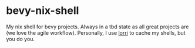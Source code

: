 # bevy-nix-shell
My nix shell for bevy projects. Always in a tbd state as all great projects are (we love the agile workflow). Personally, I use [lorri](https://github.com/nix-community/lorri) to cache my shells, but you do you.
